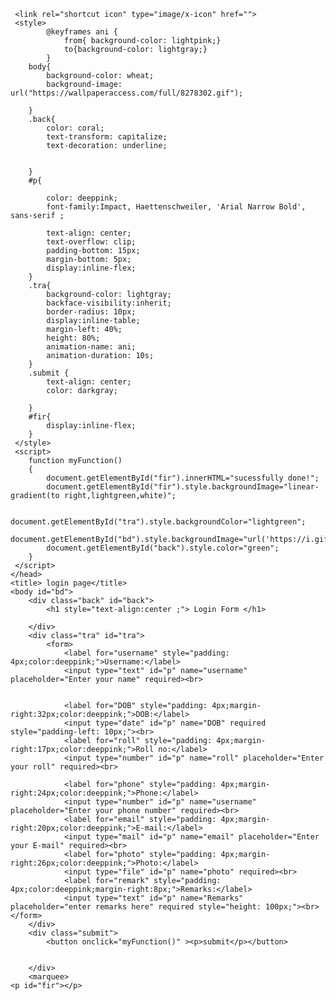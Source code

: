 <html>
    <head>
        
        
     
     <link rel="shortcut icon" type="image/x-icon" href="">
     <style>
            @keyframes ani {
                from{ background-color: lightpink;}
                to{background-color: lightgray;}
            }
        body{
            background-color: wheat;
            background-image: url("https://wallpaperaccess.com/full/8278302.gif");
           
        }
        .back{
            color: coral;
            text-transform: capitalize;
            text-decoration: underline;
            

        }
        #p{
            
            color: deeppink;
            font-family:Impact, Haettenschweiler, 'Arial Narrow Bold', sans-serif ;
            
            text-align: center;
            text-overflow: clip;
            padding-bottom: 15px;
            margin-bottom: 5px;
            display:inline-flex;
        }
        .tra{
            background-color: lightgray;
            backface-visibility:inherit;
            border-radius: 10px;
            display:inline-table;
            margin-left: 40%;
            height: 80%;
            animation-name: ani;
            animation-duration: 10s;
        }
        .submit {
            text-align: center;
            color: darkgray;
            
        }
        #fir{
            display:inline-flex;
        }
     </style>
     <script>
        function myFunction()
        {   
            document.getElementById("fir").innerHTML="sucessfully done!";
            document.getElementById("fir").style.backgroundImage="linear-gradient(to right,lightgreen,white)";
            
            document.getElementById("tra").style.backgroundColor="lightgreen";
            document.getElementById("bd").style.backgroundImage="url('https://i.gifer.com/7efs.gif')";            
            document.getElementById("back").style.color="green";
        }
     </script>
    </head>
    <title> login page</title>   
    <body id="bd">
        <div class="back" id="back">
            <h1 style="text-align:center ;"> Login Form </h1>

        </div>
        <div class="tra" id="tra">
            <form>
                <label for="username" style="padding: 4px;color:deeppink;">Username:</label>
                <input type="text" id="p" name="username" placeholder="Enter your name" required><br>
              
              
                <label for="DOB" style="padding: 4px;margin-right:32px;color:deeppink;">DOB:</label>
                <input type="date" id="p" name="DOB" required style="padding-left: 10px;"><br>
                <label for="roll" style="padding: 4px;margin-right:17px;color:deeppink;">Roll no:</label>
                <input type="number" id="p" name="roll" placeholder="Enter your roll" required><br>
                
                <label for="phone" style="padding: 4px;margin-right:24px;color:deeppink;">Phone:</label>
                <input type="number" id="p" name="username" placeholder="Enter your phone number" required><br>
                <label for="email" style="padding: 4px;margin-right:20px;color:deeppink;">E-mail:</label>
                <input type="mail" id="p" name="email" placeholder="Enter your E-mail" required><br>
                <label for="photo" style="padding: 4px;margin-right:26px;color:deeppink;">Photo:</label>
                <input type="file" id="p" name="photo" required><br>
                <label for="remark" style="padding: 4px;color:deeppink;margin-right:8px;">Remarks:</label>
                <input type="text" id="p" name="Remarks" placeholder="enter remarks here" required style="height: 100px;"><br></form>
        </div>
        <div class="submit">
            <button onclick="myFunction()" ><p>submit</p></button>
            

        </div>
        <marquee>
    <p id="fir"></p>
</marquee>
</body>
</html>
